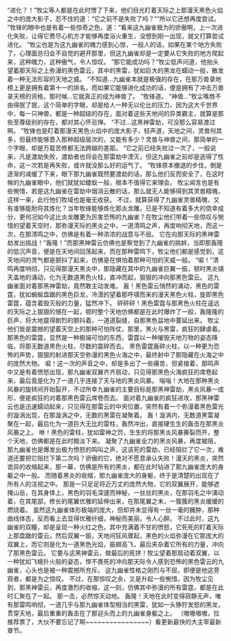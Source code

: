“进化？！”牧尘等人都是在此时愣了下来，他们目光盯着天际之上那漫天黑色火焰之中的庞大影子，忍不住的道：“它之前不是失败了吗？”“所以它还想再度尝试。
”牧锋的眼中也是有着一些惊奇之色，道：“看来这九幽雀极为的骄傲啊，上一次进化失败，让得它费尽心机方才能够再度浴火重生，没想到刚一出现，就又打算尝试进化。
”牧尘也是为这九幽雀的魄力感到心惊，一般人的话，如果在某个地方失败了，心理面总归会不自觉的避开那里，但这九幽雀却是一定要从它失败的地方爬起来，这种魄力，这种傲气，令人惊叹。
“那它能成功吗？”牧尘低声问道，他抬头望着那天际之上弥漫的黑色雷云，其中的黑雷，犹如巨大的黑龙在蠕动一般，散发着一种无法形容的天地之威。
“不知道...九幽雀本就是极强的存在，在那万兽录地榜上更是拥有着第十一的排名，而如果它能够进化成功的话，便是拥有了冲击万兽录天榜的资格，那时候...它就真正的成为神兽了。
”牧锋道。
“神兽...”牧尘嘴唇不由得抿了抿，这个简单的字眼，却是给人一种无以伦比的压力，因为这大千世界中，每一只神兽，都是一种超级的存在，面对着这些天地间的异类霸主，就算是那些至尊级别的存在，都对其心怀忌惮。
“不过...这黑神雷劫，可没那么容易渡过啊。
”牧锋也是盯着那漫天黑色火焰中的庞大影子，轻声道，天地之间，灵兽何其多，但最终能够晋入那种超级层次的，又能有多少？灵兽与神兽之间，那简单的一个字眼，却是万载苦修都无法跨越的差距。
“它之前已经失败过一次了，一般说来，凡是渡劫失败，渡劫者也将会在那雷劫中湮灭，但这九幽雀之前却是逃得了性命，这一次若是再失败，或许就没那么好的运气了。
”牧锋原本撤退的步伐，倒是逐渐的减缓了下来，眼下那九幽雀既然要渡劫的话，那么他们反而安全了，在这时候的九幽雀眼中，他们就犹如蝼蚁一般，根本不值得它来理会。
牧尘闻言也是有些惋惜，若是这九幽雀在雷劫中烟消云散的话，那么就无人能够得到其灵兽精魄，这样一来，此行他们牧域也是毫无收获。
不过，就算获得了九幽雀灵兽精魄，又有谁够能耐将其炼化？当年牧锋能够炼化那炎龙雕，已是不知道有着多大的侥幸成分，更何况如今这比炎龙雕更为厉害恐怖的九幽雀？在牧尘他们带着一些惊叹与惋惜的望着天空时，那弥漫天际的黑炎之中，一道清鸣之声，再度响彻天地，而这一次，在那清鸣之中，仿佛是有着一种浓浓的战意与不屈。
它在向那天际的黑神雷劫发出挑战！“轰隆！”而那黑神雷云仿佛也是察觉到了九幽雀的挑衅，当即那轰隆的低沉声音，便是在天地间回荡起来，而在那种雷鸣下，牧尘他们都是感觉到，这天地间的灵气都是颤抖了起来，仿佛是在惧怕着那种可怕的天威一般。
“唳！”清鸣再度响彻，只见得那漫天黑炎中，那隐藏在其中的九幽雀巨翼一振，顿时黑炎铺天盖地的涌动，化为无数道黑色火柱，直冲而起，狠狠的冲向那黑色雷云。
这九幽雀面对着那黑神雷劫，竟然敢主动发难。
轰！黑色雷云悄然的涌动，黑色的雷霆，犹如蜿蜒盘踞的黑色巨龙，冷漠的望着那呼啸而来的漫天黑色火柱，旋即黑色雷霆，蕴含着毁灭般的力量，猛然冲下。
砰砰砰！黑色雷霆与那黑色火柱在遥远的天际之上狠狠的憾在一起，顿时整个天地仿佛都是在此时爆炸了一般，轰隆隆的巨声，将大地震得剧烈的颤抖着，一道道裂缝，自那黑色盆地中蔓延出来。
牧尘他们皆是震撼的望着天空上的那种可怕阵仗，那里，黑火与黑雷，疯狂的肆虐着。
那黑色的雷霆，显然是一种极端可怕的东西，雷霆以一种摧毁天地万物的姿态降临，将那无数道黑色火柱，尽数的震碎而去。
黑色雷霆轰碎火柱，以一种更为恐怖的声势，狠狠的射进那天空弥漫的黑色火海之中，最终射中了那隐藏在火海之中的庞然大物。
唳！这一次的声音之中，却是多出了一些痛苦，但紧接着，那鸣声中又是有着愤怒出现，那九幽雀双翼齐齐扇动，只见得那黑色火海疯狂的席卷起来，最后竟是化为了一道几乎连接了天与地的黑炎风暴。
嗡嗡！大地在那种黑炎风暴的旋转间开始裂开，不过所幸九幽雀的主要目标是那黑神雷劫，黑炎风暴一成形，便是疯狂的对着那黑色雷云席卷而去。
面对着九幽雀的疯狂进攻，那黑神雷云也是迅速蠕动起来，只见得在那雷云的中央位置，突然有着一个弥漫着黑色雷光的漩涡出现，在那漩涡之中，无数的黑雷在凝聚着。
轰！漩涡内，无数道黑雷凝聚在一起，最后化为一道巨大无比的雷柱，轰然冲出，直接硬生生的轰击在那黑炎风暴之上。
咻！黑色的雷柱，犹如雷神之罚，生生的将那黑炎风暴撕裂而开，整个天地，仿佛都是在此时黯淡下来。
凝聚了九幽雀全力的黑炎风暴，再度被阻，那九幽雀也是爆发出极为愤怒的鸣叫之声，这该死的雷劫，已经阻拦了它一次，难道还要把它阻拦下第二次吗？骄傲的它，绝对不愿意承认失败！漫天的黑炎，突然诡异的收缩起来，那一幕，仿佛是所有的黑炎，都在此时钻进了那九幽雀庞大的身躯之中一般。
而随着黑炎的收缩，那九幽雀庞大的身躯，终于是清楚的出现在了所有人的注视之中。
那是一只足足将近万丈的庞然大物，它的双翼展开，能够遮掩山岳，在其身体上，黑色的羽毛深邃而神秘，一丝丝的黑炎，在那羽毛之中涌动着，在其尾部，修长的尾翼优雅的延伸出来，在那尾翼之末，一簇簇的黑炎缓缓的燃烧着。
虽然这九幽雀体形极端的庞大，但却并未显得有一丝一毫的臃肿，那种曲线体态，反而看上去显得优雅纤细，神秘而美丽，令人心醉。
不过此时，这九幽雀的双瞳，却是呈现一种火红之色，其中充满着不甘的愤怒，它死死的盯着天际上那盘踞的雷云，然后双翼一振，天地间狂风骤起，黑色的火焰弥漫在它那庞大的双翼上，而它则是化为一道黑色光焰，振翅高飞，最后夹杂着它所有的力量，冲向了那黑色雷云。
它要与这黑神雷云，做最后的死拼！牧尘望着那扇动着双翼，以一种犹如飞蛾扑火般的姿态，悍不畏死的冲向那天际令人感到恐怖的黑色雷云的九幽雀，心头也是被一种震撼所充斥。
这九幽雀性格之刚烈与不屈，即便是他这旁观者，都是为之惊叹。
不过，在那惊叹之余，又是升起一些惋惜，因为牧尘见到，那黑神雷云，再度激烈的收缩，这一刻，仿佛其中弥漫的所有雷霆，都是在此时汇聚在了一起。
那一击，必然惊天动地。
轰隆！天地在此时变得寂静无声，唯有那雷鸣响彻，一道几乎与那九幽雀体型相当的黑雷，犹如一头狰狞发怒的黑龙，贯穿天地，最后重重的轰击在了那迎头而上的九幽雀身躯之上。
（嗷嗷嗷嗷，拉推荐票了，大伙不要忘记了啊~~~~~~~~~~~~~~~~）看更新最快的大主宰最新章节。
